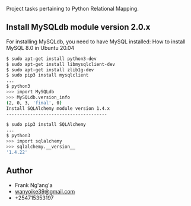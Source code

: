 Project tasks pertaining to Python Relational Mapping.

Install MySQLdb module version 2.0.x
------------------------------------
For installing MySQLdb, you need to have MySQL installed: How to install MySQL 8.0 in Ubuntu 20.04
```Bash
$ sudo apt-get install python3-dev
$ sudo apt-get install libmysqlclient-dev
$ sudo apt-get install zlib1g-dev
$ sudo pip3 install mysqlclient
...
$ python3
>>> import MySQLdb
>>> MySQLdb.version_info 
(2, 0, 3, 'final', 0)
Install SQLAlchemy module version 1.4.x
--------------------------------------
```
```Bash
$ sudo pip3 install SQLAlchemy
...
$ python3
>>> import sqlalchemy
>>> sqlalchemy.__version__ 
'1.4.22'
```
Author
------
+ Frank Ng'ang'a
+ wanyoike39@gmail.com
+ +254715353197